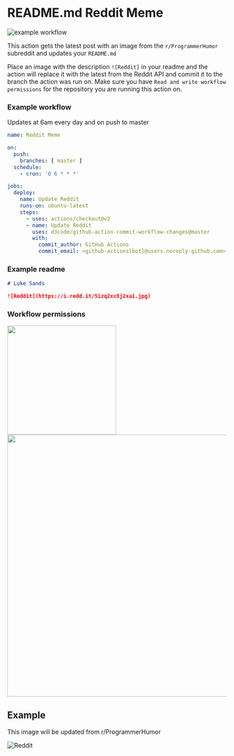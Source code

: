 # README.md Reddit Meme

![example workflow](https://github.com/d3code/github-action-commit-workflow-changes/actions/workflows/action.yaml/badge.svg)

This action gets the latest post with an image from the `r/ProgrammerHumor` subreddit and updates your `README.md`

Place an image with the description `![Reddit]` in your readme and the action will replace it with the latest from the Reddit API and commit it to the branch the action was run on. Make sure you have `Read and write workflow permissions` for the repository you are running this action on.

### Example workflow

Updates at 6am every day and on push to master

```yaml
name: Reddit Meme

on:
  push:
    branches: [ master ]
  schedule:
    - cron: '0 6 * * *'

jobs:
  deploy:
    name: Update Reddit
    runs-on: ubuntu-latest
    steps:
      - uses: actions/checkout@v2
      - name: Update Reddit
        uses: d3code/github-action-commit-workflow-changes@master
        with:
          commit_author: GitHub Actions
          commit_email: <github-actions[bot]@users.noreply.github.com>

```

### Example readme

```md
# Luke Sands

![Reddit](https://i.redd.it/5izq2xc8j2xa1.jpg)
```

### Workflow permissions

<img src="https://github.com/d3code/github-action-readme-reddit-meme/raw/master/images/menu.png" width="250">

<img src="https://github.com/d3code/github-action-readme-reddit-meme/raw/master/images/setting.png" width="600">

## Example

This image will be updated from r/ProgrammerHumor

![Reddit](https://i.redd.it/gasrh7d2h1xa1.png)
